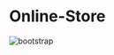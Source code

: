 # Online-Store

![bootstrap](https://github.com/kadirkara22/Online-Store/blob/main/figures/onlibeStore.gif)

